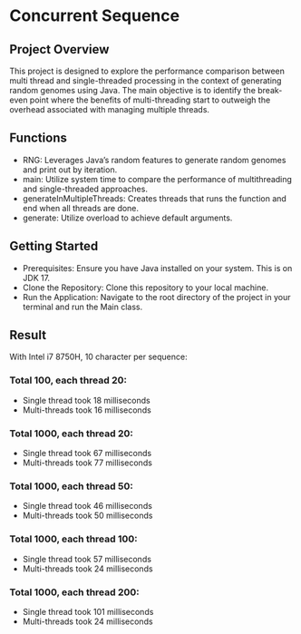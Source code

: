 # Concurrent Sequence
## Project Overview
This project is designed to explore the performance comparison between multi thread and 
single-threaded processing in the context of generating random genomes using Java. 
The main objective is to identify the break-even point where 
the benefits of multi-threading start to outweigh the overhead associated with managing multiple threads.

## Functions
- RNG: Leverages Java’s random features to generate random genomes and print out by iteration.
- main: Utilize system time to compare the performance of multithreading and single-threaded approaches.
- generateInMultipleThreads: Creates threads that runs the function and end when all threads are done.
- generate: Utilize overload to achieve default arguments.

## Getting Started
- Prerequisites: Ensure you have Java installed on your system. This is on JDK 17.
- Clone the Repository: Clone this repository to your local machine.
- Run the Application: Navigate to the root directory of the project in your terminal and run the Main class.

## Result
With Intel i7 8750H, 10 character per sequence:
### Total 100, each thread 20: 
- Single thread took 18 milliseconds
- Multi-threads took 16 milliseconds
### Total 1000, each thread 20:
- Single thread took 67 milliseconds
- Multi-threads took 77 milliseconds
### Total 1000, each thread 50:
- Single thread took 46 milliseconds
- Multi-threads took 50 milliseconds
### Total 1000, each thread 100:
- Single thread took 57 milliseconds
- Multi-threads took 24 milliseconds
### Total 1000, each thread 200:
- Single thread took 101 milliseconds
- Multi-threads took 24 milliseconds
